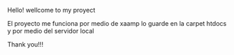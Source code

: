 Hello! wellcome to my proyect 

El proyecto me funciona por medio de xaamp lo guarde en la carpet htdocs y por medio del servidor local 

Thank you!!!
